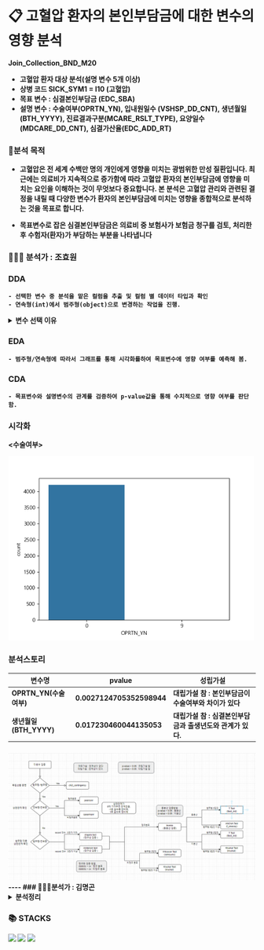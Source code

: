 
 # 📋 고혈압 환자의 본인부담금에 대한 변수의 영향 분석
 <STRONG> Join_Collection_BND_M20 
- 고혈압 환자 대상 분석(설명 변수 5개 이상)
- 상병 코드 SICK_SYM1 = I10 (고혈압)
- 목표 변수 : 심결본인부담금 (EDC_SBA)
- 설명 변수 : 수술여부(OPRTN_YN), 입내원일수 (VSHSP_DD_CNT), 생년월일 (BTH_YYYY), 진료결과구분(MCARE_RSLT_TYPE), 요양일수(MDCARE_DD_CNT), 심결가산율(EDC_ADD_RT)

 ### 📌분석 목적
-  고혈압은 전 세계 수백만 명의 개인에게 영향을 미치는 광범위한 만성 질환입니다. 최근에는 의료비가 지속적으로 증가함에 따라 고혈압 환자의 본인부담금에 영향을 미치는 요인을 이해하는 것이 무엇보다 중요합니다. 본 분석은 고혈압 관리와 관련된 결정을 내릴 때 다양한 변수가 환자의 본인부담금에 미치는 영향을 종합적으로 분석하는 것을 목표로 합니다. 

-  목표변수로 잡은 심결본인부담금은 의료비 중 보험사가 보험금 청구를 검토, 처리한 후 수험자(환자)가 부담하는 부분을 나타냅니다

### 🙋🏻‍♀️ 분석가 : 조효원
 
### DDA 
    - 선택한 변수 중 분석을 맡은 컬럼을 추출 및 컬럼 별 데이터 타입과 확인
    - 연속형(int)에서 범주형(object)으로 변경하는 작업을 진행.
<details>  
<summary>변수 선택 이유 </summary>
    
| 변수 | 변수값 설명 | 유형 | 선택 이유 |
|--- | --- | --- | ---- |
| 심결본인부담금 (EDC_SBA) | 검토 결정 이후 수행자가 부담해야 할 금액 | 연속형 | 금전적 측면이 중요하므로 본인 부담 비용을 목표 변수로 선택했습니다. |
| 수술 여부 (OPRTN_YN) | 0: 미수술, 9: 수술 | 범주형 | 수술비용이 많이 들기 때문에 수술여부를 변수로  선택했습니다. |
| 입내원일수 (VSHSP_DD_CNT) | 환자의 총 치료 일수 (투약 일 포함),  ※ 입원의 경우 입원 중 투약 일수를 포함, 0일 경우: 협진 | 연속형 | 치료기간이 길 수록 비용이 증가할 것으로 예상되어 입내원일수를 변수로 선택했습니다. |
| 생년월일 (BTH_YYYY) | | 연속형 | 연령에 따라 회복속도와 건강상태가 드리기 때문에 심결본인부담금과 연관이 있을거라고 예상되어 변수로 선택했습니다. |
</details>
 
### EDA
    
    - 범주형/연속형에 따라서 그래프를 통해 시각화를하여 목표변수에 영향 여부를 예측해 봄.

### CDA 
    
    - 목표변수와 설명변수의 관계를 검증하여 p-value값을 통해 수치적으로 영향 여부를 판단함.

### 시각화
<수술여부>

<img src="images\.ipynb_checkpoints\수술여부-checkpoint.png" width="500"> 

### 분석스토리 

| 변수명 |  pvalue | 성립가설   
| --- |--- |--- |
|OPRTN_YN(수술여부)| 0.0027124705352598944  | 대립가설 참 : 본인부담금이 수술여부와 차이가 있다
|생년월일(BTH_YYYY)| 0.017230460044135053 | 대립가설 참 : 심결본인부담금과 출생년도와 관계가 있다. |


### 

<img src="images\분석.png" width="800"> 
----
### 🙋🏻‍♂️분석가 : 김명곤

<details>
<summary>분석정리</summary>



 ### < DDA >

| 변수 | 변수값 설명 | 유형 | 선택 이유 |
|--- | --- | --- | ---- |


 
### EDA
-
-

### 시각화

### 분석스토리 

| 변수명 |  pvalue |성립 가설  
| --- |--- |--- |

</details>

### 📚 STACKS

<img src="https://img.shields.io/badge/python-3776AB?style=for-the-badge&logo=python&logoColor=white"> 
<img src="https://img.shields.io/badge/mongoDB-47A248?style=for-the-badge&logo=MongoDB&logoColor=white">
  <img src="https://img.shields.io/badge/github-181717?style=for-the-badge&logo=github&logoColor=white">


  
